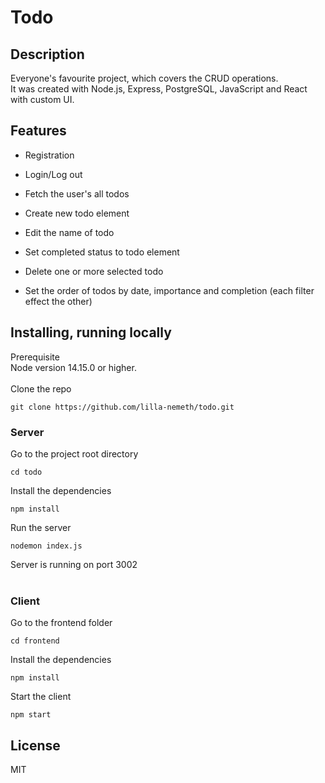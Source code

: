 # Todo

## Description

Everyone's favourite project, which covers the CRUD operations.  
It was created with Node.js, Express, PostgreSQL, JavaScript and React with custom UI.

## Features

- Registration
- Login/Log out

- Fetch the user's all todos
- Create new todo element
- Edit the name of todo
- Set completed status to todo element
- Delete one or more selected todo
- Set the order of todos by date, importance and completion (each filter effect the other)

## Installing, running locally  

Prerequisite  
Node version 14.15.0 or higher.
</br></br>
Clone the repo

```
git clone https://github.com/lilla-nemeth/todo.git
```

### Server

Go to the project root directory
```
cd todo
```

Install the dependencies

```
npm install
```

Run the server
```
nodemon index.js
```
Server is running on port 3002
</br></br>
### Client

Go to the frontend folder
```
cd frontend
```
Install the dependencies

```
npm install
```

Start the client
```
npm start
```

## License

MIT
